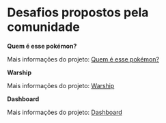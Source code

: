 # Desafios propostos pela comunidade

**Quem é esse pokémon?**

Mais informações do projeto: [Quem é esse pokémon?](https://fifth-okapi-873.notion.site/Quem-esse-Pok-mon-82d1614cb79d42f284c7b90613c47b03)

**Warship**

Mais informações do projeto: [Warship](https://fifth-okapi-873.notion.site/Warship-b0e0acf726734e988b7f31de93f471a5)

**Dashboard**

Mais informações do projeto: [Dashboard](https://fifth-okapi-873.notion.site/Dashboard-b6d8d9b2c85f419aa19617ea2cdd090d)
